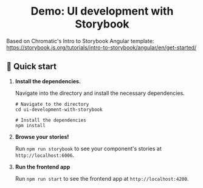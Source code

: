 <h1 align="center">
  Demo: UI development with Storybook
</h1>

Based on Chromatic's Intro to Storybook Angular template: https://storybook.js.org/tutorials/intro-to-storybook/angular/en/get-started/

## 🚅 Quick start

1.  **Install the dependencies.**

    Navigate into the directory and install the necessary dependencies.

    ```shell
    # Navigate to the directory
    cd ui-development-with-storybook

    # Install the dependencies
    npm install
    ```

1.  **Browse your stories!**

    Run `npm run storybook` to see your component's stories at `http://localhost:6006`.

1.  **Run the frontend app**

    Run `npm run start` to see the frontend app at `http://localhost:4200`.
